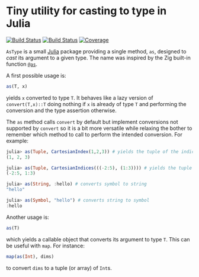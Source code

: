 # Tiny utility for casting to type in Julia

[![Build Status](https://github.com/emmt/AsType.jl/actions/workflows/CI.yml/badge.svg?branch=main)](https://github.com/emmt/AsType.jl/actions/workflows/CI.yml?query=branch%3Amain) [![Build Status](https://ci.appveyor.com/api/projects/status/github/emmt/AsType.jl?svg=true)](https://ci.appveyor.com/project/emmt/AsType-jl) [![Coverage](https://codecov.io/gh/emmt/AsType.jl/branch/main/graph/badge.svg)](https://codecov.io/gh/emmt/AsType.jl)

`AsType` is a small [Julia](https://www.julialang.org) package providing a
single method, `as`, designed to *cast* its argument to a given type. The name
was inspired by the Zig built-in function
[`@as`](https://ziglang.org/documentation/master/#as).

A first possible usage is:

``` julia
as(T, x)
```

yields `x` converted to type `T`. It behaves like a lazy version of
`convert(T,x)::T` doing nothing if `x` is already of type `T` and performing
the conversion and the type assertion otherwise.

The `as` method calls `convert` by default but implement conversions not
supported by `convert` so it is a bit more versatile while relaxing the bother
to remember which method to call to perform the intended conversion. For
example:

``` julia
julia> as(Tuple, CartesianIndex(1,2,3)) # yields the tuple of the indices
(1, 2, 3)

julia> as(Tuple, CartesianIndices(((-2:5), (1:3)))) # yields the tuple of the index ranges
(-2:5, 1:3)

julia> as(String, :hello) # converts symbol to string
"hello"

julia> as(Symbol, "hello") # converts string to symbol
:hello
```

Another usage is:

``` julia
as(T)
```

which yields a callable object that converts its argument to type `T`. This can
be useful with `map`. For instance:

``` julia
map(as(Int), dims)
```

to convert `dims` to a tuple (or array) of `Int`s.
